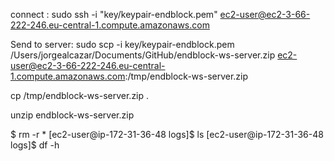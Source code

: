  
connect :
sudo ssh -i "key/keypair-endblock.pem" ec2-user@ec2-3-66-222-246.eu-central-1.compute.amazonaws.com


Send to server:
sudo scp -i key/keypair-endblock.pem /Users/jorgealcazar/Documents/GitHub/endblock-ws-server.zip ec2-user@ec2-3-66-222-246.eu-central-1.compute.amazonaws.com:/tmp/endblock-ws-server.zip

cp /tmp/endblock-ws-server.zip .

unzip endblock-ws-server.zip



$ rm -r *
[ec2-user@ip-172-31-36-48 logs]$ ls
[ec2-user@ip-172-31-36-48 logs]$ df -h